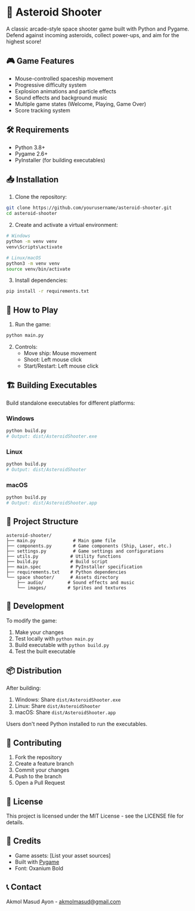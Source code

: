# 🚀 Asteroid Shooter

A classic arcade-style space shooter game built with Python and Pygame. Defend against incoming asteroids, collect power-ups, and aim for the highest score!

## 🎮 Game Features

- Mouse-controlled spaceship movement
- Progressive difficulty system
- Explosion animations and particle effects
- Sound effects and background music
- Multiple game states (Welcome, Playing, Game Over)
- Score tracking system

## 🛠️ Requirements

- Python 3.8+
- Pygame 2.6+
- PyInstaller (for building executables)

## 📥 Installation

1. Clone the repository:
```bash
git clone https://github.com/yourusername/asteroid-shooter.git
cd asteroid-shooter
```

2. Create and activate a virtual environment:
```bash
# Windows
python -m venv venv
venv\Scripts\activate

# Linux/macOS
python3 -m venv venv
source venv/bin/activate
```

3. Install dependencies:
```bash
pip install -r requirements.txt
```

## 🎯 How to Play

1. Run the game:
```bash
python main.py
```

2. Controls:
   - Move ship: Mouse movement
   - Shoot: Left mouse click
   - Start/Restart: Left mouse click

## 🏗️ Building Executables

Build standalone executables for different platforms:

### Windows
```bash
python build.py
# Output: dist/AsteroidShooter.exe
```

### Linux
```bash
python build.py
# Output: dist/AsteroidShooter
```

### macOS
```bash
python build.py
# Output: dist/AsteroidShooter.app
```

## 📁 Project Structure

```
asteroid-shooter/
├── main.py              # Main game file
├── components.py        # Game components (Ship, Laser, etc.)
├── settings.py          # Game settings and configurations
├── utils.py            # Utility functions
├── build.py            # Build script
├── main.spec           # PyInstaller specification
├── requirements.txt    # Python dependencies
└── space shooter/      # Assets directory
    ├── audio/         # Sound effects and music
    └── images/        # Sprites and textures
```

## 🔧 Development

To modify the game:
1. Make your changes
2. Test locally with `python main.py`
3. Build executable with `python build.py`
4. Test the built executable

## 📦 Distribution

After building:
1. Windows: Share `dist/AsteroidShooter.exe`
2. Linux: Share `dist/AsteroidShooter`
3. macOS: Share `dist/AsteroidShooter.app`

Users don't need Python installed to run the executables.

## 🤝 Contributing

1. Fork the repository
2. Create a feature branch
3. Commit your changes
4. Push to the branch
5. Open a Pull Request

## 📝 License

This project is licensed under the MIT License - see the LICENSE file for details.

## 🙏 Credits

- Game assets: [List your asset sources]
- Built with [Pygame](https://www.pygame.org/)
- Font: Oxanium Bold

## 📞 Contact

Akmol Masud Ayon - akmolmasud@gmail.com
